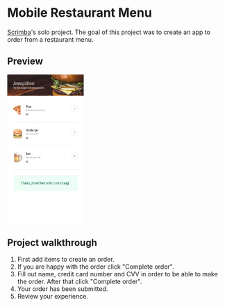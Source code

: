 # Mobile Restaurant Menu

[Scrimba](https://scrimba.com/)'s solo project. The goal of this project was to create an app to order from a restaurant menu.

## Preview

<img src="./assets/order-complete-state.jpg" width=35%>

## Project walkthrough

1. First add items to create an order.
2. If you are happy with the order click "Complete order".
3. Fill out name, credit card number and CVV in order to be able to make the order. After that click "Complete order".
4. Your order has been submitted.
5. Review your experience.
